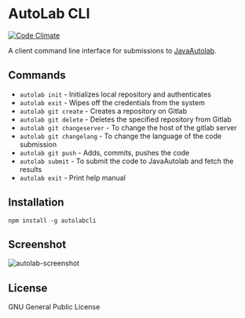 # AutoLab CLI #

[![Code Climate](https://codeclimate.com/github/prasadtalasila/autolabcli/badges/gpa.svg)](https://codeclimate.com/github/prasadtalasila/autolabcli)    

A client command line interface for submissions to [JavaAutolab](https://github.com/prasadtalasila/JavaAutolab).



## Commands ##
* `autolab init` - Initializes local repository and authenticates
* `autolab exit` - Wipes off the credentials from the system
* `autolab git create` - Creates a repository on Gitlab
* `autolab git delete` - Deletes the specified repository from Gitlab
* `autolab git changeserver` - To change the host of the gitlab server
* `autolab git changelang` - To change the language of the code submission
* `autolab git push` - Adds, commits, pushes the code
* `autolab submit` -  To submit the code to JavaAutolab and fetch the results
* `autolab exit` - Print help manual


## Installation ##
```
npm install -g autolabcli
```

## Screenshot ##
![autolab-screenshot](https://cloud.githubusercontent.com/assets/13795788/21156451/e1d7cf04-c19b-11e6-9174-593ab68be76a.png)

## License ##
GNU General Public License
